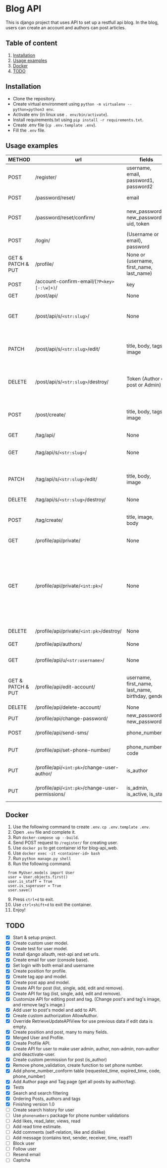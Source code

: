 # Blog API

This is django project that uses API to set up a restfull api blog. In the blog, users can create an account and authors
can post articles.

## Table of content

1. [Installation](#installation)
2. [Usage examples](#usage-examples)
4. [Docker](#docker)
3. [TODO](#todo)

<a name="installation"></a>

## Installation

- Clone the repository.
- Create virtual environment using `python -m virtualenv --python=python3 env`.
- Activate env (in linux use `. env/bin/activate`).
- Install requirements.txt using `pip install -r requirements.txt`.
- Create .env file (`cp .env.template .env`).
- Fill the `.env` file.

<a name="usage-examples"></a>

## Usage examples

|METHOD|             url                 | fields|   respond   |headers|description|
|------|---------------------------------|----------------|---------| --- |---|
| POST | /register/  | username, email, password1, password2 |detail| None|Create user|
| POST | /password/reset/  | email| detail | None |Reset user password|
| POST | /password/reset/confirm/  | new_password1, new_password2, uid, token| detail| None|Change user password after resting `/password/reset/`|
| POST | /login/  | (Username or email), password| key | None |login|
| GET & PATCH & PUT | /profile/  | None or (username, first_name, last_name)| pk, username, first_name, last_name, email | Token |Get user info and change some data|
| POST | /account-confirm-email/(`?P<key>[-:\w]+)`/ | key| key| None | Confirm email |
| GET | /post/api/ | None |`<list-of-posts>`| None| List of posts|
| GET | /post/api/s/`<str:slug>`/ | None | id, title, slug, body, tags, image, added_datetime modify_datetime |None |  Detail post by `slug`|
| PATCH | /post/api/s/`<str:slug>`/edit/ | title, body, tags, image|id, title, slug, body, tags, image, added_datetime modify_datetime | Token (Author of post) |  Edit post with `slug`|
| DELETE | /post/api/s/`<str:slug>`/destroy/ | Token (Author of post or Admin)| None | Token (Author of post or admin) |  Delete post by `slug`|
| POST | /post/create/ | title, body, tags, image|id, title, slug, body, tags, image, added_datetime modify_datetime | Token (Author)| Create post|
| GET | /tag/api/ | None | `<list-of-tags>` | None | List of tags|
| GET | /tag/api/s/`<str:slug>`/ | None | id, title, slug, body, image, added_datetime modify_datetime | None |  Detail of tag `slug`|
| PATCH | /tag/api/s/`<str:slug>`/edit/ | title, body, image | id, title, slug, body, image, added_datetime modify_datetime | Token (Author) |  Edit tag by `slug`|
| DELETE | /tag/api/s/`<str:slug>`/destroy/ |None | None | Token (Admin) |  Delete tag by `slug`|
| POST | /tag/create/ | title, image, body | id, title, slug, body, image, added_datetime modify_datetime|Token (Author) | Create tag|
| GET | /profile/api/private/ | None | `<list-of-users>` |Token (Admin) | list of all users|
| GET | /profile/api/private/`<int:pk>`/ | None| id, last_login, is_superuser, username, first_name, last_name, is_staff, is_active, date_joined, email, gender, birthday, phone_number, image, groups, user_permissions | Token (Admin) | detail of user by `pk`|
| DELETE | /profile/api/private/`<int:pk>`/destroy/ | None| None | Token (Admin) | delete user by `pk`|
| GET | /profile/api/authors/ | None|  `<list-of-authors>` | None | get all authors|
| GET | /profile/api/u/`<str:username>`/ | None | username, image, posts, birthday, gender | None | get author by `username`|
| GET & PATCH & PUT | /profile/api/edit-account/ | username, first_name, last_name, birthday, gender| username, first_name, last_name, birthday, gender, email , password | Token | edit account|
| DELETE | /profile/api/delete-account/ | None | None | Token | delete account |
| PUT | /profile/api/change-password/ | new_password1, new_password2 | None | Token | Change password |
| POST | /profile/api/send-sms/ | phone_number | None | Token | send sms to phone_number |
| PUT | /profile/api/set-phone-number/ | phone_number, code | None | Token | set phone_number if code is right |
| PUT | /profile/api/`<int:pk>`/change-user-author/ | is_author | None | Token (Admin) | change user author permission |
| PUT | /profile/api/`<int:pk>`/change-user-permissions/ | is_admin, is_active, is_staff | is_admin, is_active, is_staff | Token (Admin) | set phone_number if code is right |


<a name="docker"></a>
## Docker
1. Use the following command to create `.env`. `cp .env.template .env`.
2. Open `.env` file and complete it.   
3. Run `docker-compose up --build`.
4. Send POST request to `/register/` for creating user.
5. Use `docker ps` to get container id for blog-api_web.
6. Use `docker exec -it <container-id> bash`
7. Run `python manage.py shell`
8. Run the following command.
```
 from MyUser.models import User
 user = User.objects.first()
 user.is_staff = True
 user.is_superuser = True
 user.save()
```
9. Press `ctrl+d` to exit.
10. Use `ctrl+shift+d` to exit the container.
11. Enjoy!

<a name="todo"></a>

## TODO

- [X] Start & setup project.
- [X] Create custom user model.
- [X] Create test for user model.
- [X] Install django allauth, rest-api and set urls.
- [X] Create email for user (console base).
- [X] Set login with both email and username
- [X] Create position for profile.
- [X] Create tag app and model.
- [X] Create post app and model.
- [X] Create API for post (list, single, add, edit and remove).
- [X] Create API for tag (list, single, add, edit and remove).
- [X] Customize API for editing post and tag. (Change post's and tag's image, and remove tag's image.)
- [X] Add user to post's model and add to API.
- [X] Create custom authorization AllowAuthor.
- [X] Override RetrieveUpdateAPIView for use previous data if edit data is empty.
- [X] Create position and post, many to many fields.
- [X] Merged User and Profile.
- [X] Create Profile API.
- [X] Create API for user to make user admin, author, non-admin, non-author and deactivate-user.
- [X] Create custom permission for post (is_author)
- [X] Remove phone_validation, create function to set phone number.
- [X] Add phone_number_conform table (requested_time, expired_time, code, phone_number)
- [X] Add Author page and Tag page (get all posts by author/tag).
- [X] Tests
- [X] Search and search filtering
- [X] Ordering Posts, authors and tags
- [X] Finishing version 1.0
- [ ] Create search history for user
- [ ] Use `phonenumbers` package for phone number validations
- [ ] Add likes, read_later, views, read
- [ ] Add read time estimate.
- [ ] Add comments (self-relation, like and dislike)
- [ ] Add message (contains text, sender, receiver, time, read?)
- [ ] Block user
- [ ] Follow user
- [ ] Resend email
- [ ] Captcha